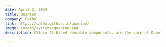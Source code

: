 ```yaml
---
date: April 2, 2019
title: Quantum
company: Catho
link: https://catho.github.io/quantum/
image: images/systems/quantum.jpg
description: CSS in JS based reusable components, are the core of Quantum design-system a library for developing consistent UI/UX at Catho.

---
```

